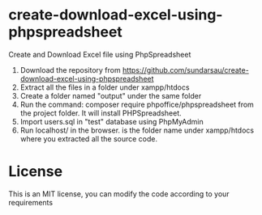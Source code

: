 # create-download-excel-using-phpspreadsheet
 Create and Download Excel file using PhpSpreadsheet

1) Download the repository from https://github.com/sundarsau/create-download-excel-using-phpspreadsheet
2) Extract all the files in a folder under xampp/htdocs
3) Create a folder named "output" under the same folder
4) Run the command: composer require phpoffice/phpspreadsheet from the project folder. It will install PHPSpreadsheet.
5) Import users.sql in "test" database using PhpMyAdmin
6) Run localhost/<project folder> in the browser. <project folder> is the folder name under xampp/htdocs where you extracted all the source code.
# License
This is an MIT license, you can modify the code according to your requirements
